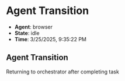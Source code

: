 # Agent Transition

- **Agent**: browser
- **State**: idle
- **Time**: 3/25/2025, 9:35:22 PM

## Agent Transition

Returning to orchestrator after completing task

